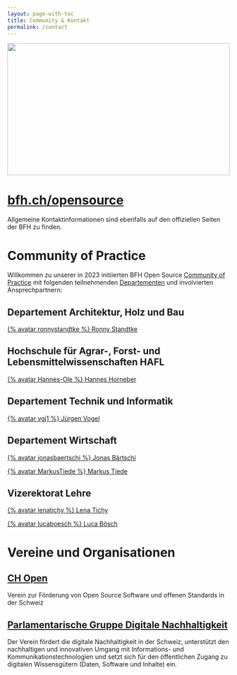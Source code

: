 ```yaml
---
layout: page-with-toc
title: Community & Kontakt
permalink: /contact
---
```


[<img src="https://unsplash.com/photos/LjqARJaJotc/download?w=1024" style="width: 100%; height: 300px; object-fit: cover; object-position: 0px -320px;" >](https://unsplash.com/de/fotos/LjqARJaJotc)

# [bfh.ch/opensource](https://bfh.ch/opensource)

Allgemeine Kontaktinformationen sind ebenfalls auf den offiziellen Seiten der BFH zu finden.

# Community of Practice

Willkommen zu unserer in 2023 initiierten BFH Open Source [Community of Practice](https://github.com/bfh/cop-opensource) mit folgenden teilnehmenden [Departementen](https://www.bfh.ch/de/ueber-die-bfh/departemente/) und involvierten Ansprechpartnern: 

## Departement Architektur, Holz und Bau

[{% avatar ronnystandtke %} Ronny Standtke](https://www.bfh.ch/de/ueber-die-bfh/personen/et7lw7r3xm2r/)

## Hochschule für Agrar-, Forst- und Lebensmittelwissenschaften HAFL

[{% avatar Hannes-Ole %} Hannes Horneber](https://www.bfh.ch/de/ueber-die-bfh/personen/3vyn5q572ttg/)

## Departement Technik und Informatik

[{% avatar vgj1 %} Jürgen Vogel](https://www.bfh.ch/de/ueber-die-bfh/personen/dftzu4f3f2o2/)

## Departement Wirtschaft

[{% avatar jonasbaertschi %} Jonas Bärtschi](https://www.bfh.ch/de/ueber-die-bfh/personen/np2q4may3n7v/)

[{% avatar MarkusTiede %} Markus Tiede](https://www.bfh.ch/de/ueber-die-bfh/personen/wqt4t23oxq3q/)

## Vizerektorat Lehre

[{% avatar lenatichy %} Lena Tichy](https://www.bfh.ch/de/ueber-die-bfh/personen/zjgyrymvn42q/)

[{% avatar lucaboesch %} Luca Bösch](https://www.bfh.ch/de/ueber-die-bfh/personen/bzaqj4m7wyyb/)

# Vereine und Organisationen

## [CH Open](https://www.ch-open.ch)
Verein zur Förderung von Open Source Software und offenen Standards in der Schweiz

## [Parlamentarische Gruppe Digitale Nachhaltigkeit ](https://www.parldigi.ch)
Der Verein fördert die digitale Nachhaltigkeit in der Schweiz, unterstützt den nachhaltigen und innovativen Umgang mit Informations- und Kommunikationstechnologien und setzt sich für den öffentlichen Zugang zu digitalen Wissensgütern (Daten, Software und Inhalte) ein. 
